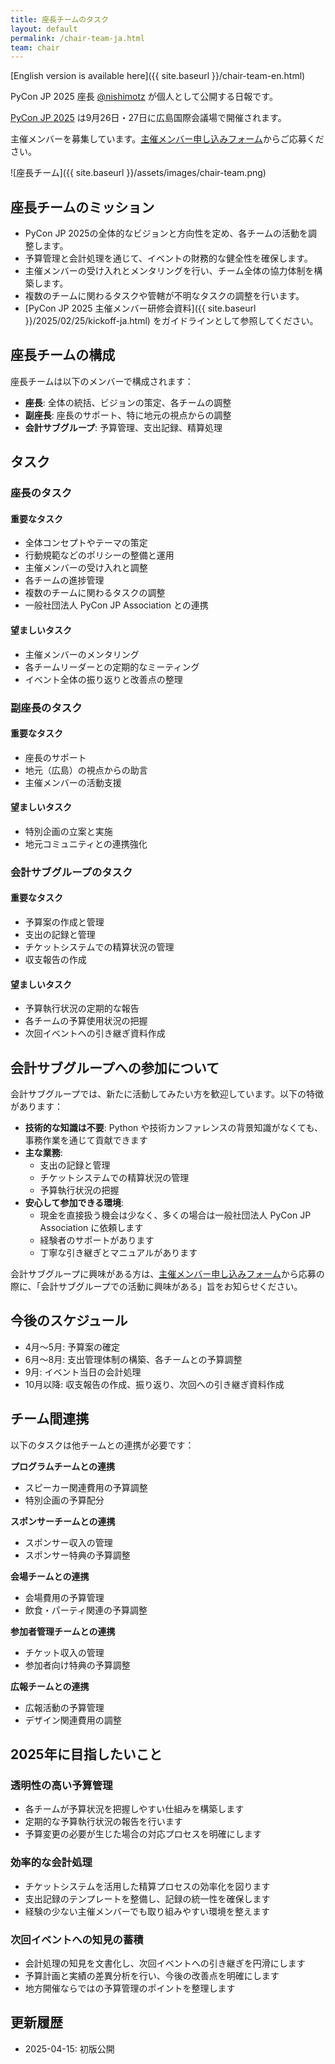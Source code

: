 ```yaml
---
title: 座長チームのタスク
layout: default
permalink: /chair-team-ja.html
team: chair
---
```


[English version is available here]({{ site.baseurl }}/chair-team-en.html)

PyCon JP 2025 座長 [@nishimotz](https://d.nishimotz.com/aboutme) が個人として公開する日報です。

[PyCon JP 2025](https://2025.pycon.jp/) は9月26日・27日に広島国際会議場で開催されます。

主催メンバーを募集しています。[主催メンバー申し込みフォーム](https://forms.gle/7irqYKhZVj7AY7LfA)からご応募ください。

<div class="image-center">
![座長チーム]({{ site.baseurl }}/assets/images/chair-team.png)
</div>

## 座長チームのミッション

- PyCon JP 2025の全体的なビジョンと方向性を定め、各チームの活動を調整します。
- 予算管理と会計処理を通じて、イベントの財務的な健全性を確保します。
- 主催メンバーの受け入れとメンタリングを行い、チーム全体の協力体制を構築します。
- 複数のチームに関わるタスクや管轄が不明なタスクの調整を行います。
- [PyCon JP 2025 主催メンバー研修会資料]({{ site.baseurl }}/2025/02/25/kickoff-ja.html) をガイドラインとして参照してください。

## 座長チームの構成

座長チームは以下のメンバーで構成されます：

- **座長**: 全体の統括、ビジョンの策定、各チームの調整
- **副座長**: 座長のサポート、特に地元の視点からの調整
- **会計サブグループ**: 予算管理、支出記録、精算処理

## タスク

### 座長のタスク

#### 重要なタスク

- 全体コンセプトやテーマの策定
- 行動規範などのポリシーの整備と運用
- 主催メンバーの受け入れと調整
- 各チームの進捗管理
- 複数のチームに関わるタスクの調整
- 一般社団法人 PyCon JP Association との連携

#### 望ましいタスク

- 主催メンバーのメンタリング
- 各チームリーダーとの定期的なミーティング
- イベント全体の振り返りと改善点の整理

### 副座長のタスク

#### 重要なタスク

- 座長のサポート
- 地元（広島）の視点からの助言
- 主催メンバーの活動支援

#### 望ましいタスク

- 特別企画の立案と実施
- 地元コミュニティとの連携強化

### 会計サブグループのタスク

#### 重要なタスク

- 予算案の作成と管理
- 支出の記録と管理
- チケットシステムでの精算状況の管理
- 収支報告の作成

#### 望ましいタスク

- 予算執行状況の定期的な報告
- 各チームの予算使用状況の把握
- 次回イベントへの引き継ぎ資料作成

## 会計サブグループへの参加について

会計サブグループでは、新たに活動してみたい方を歓迎しています。以下の特徴があります：

- **技術的な知識は不要**: Python や技術カンファレンスの背景知識がなくても、事務作業を通じて貢献できます
- **主な業務**: 
  - 支出の記録と管理
  - チケットシステムでの精算状況の管理
  - 予算執行状況の把握
- **安心して参加できる環境**: 
  - 現金を直接扱う機会は少なく、多くの場合は一般社団法人 PyCon JP Association に依頼します
  - 経験者のサポートがあります
  - 丁寧な引き継ぎとマニュアルがあります

会計サブグループに興味がある方は、[主催メンバー申し込みフォーム](https://forms.gle/7irqYKhZVj7AY7LfA)から応募の際に、「会計サブグループでの活動に興味がある」旨をお知らせください。

## 今後のスケジュール

- 4月〜5月: 予算案の確定
- 6月〜8月: 支出管理体制の構築、各チームとの予算調整
- 9月: イベント当日の会計処理
- 10月以降: 収支報告の作成、振り返り、次回への引き継ぎ資料作成

## チーム間連携

以下のタスクは他チームとの連携が必要です：

**プログラムチームとの連携**
- スピーカー関連費用の予算調整
- 特別企画の予算配分

**スポンサーチームとの連携**
- スポンサー収入の管理
- スポンサー特典の予算調整

**会場チームとの連携**
- 会場費用の予算管理
- 飲食・パーティ関連の予算調整

**参加者管理チームとの連携**
- チケット収入の管理
- 参加者向け特典の予算調整

**広報チームとの連携**
- 広報活動の予算管理
- デザイン関連費用の調整

## 2025年に目指したいこと

### 透明性の高い予算管理

- 各チームが予算状況を把握しやすい仕組みを構築します
- 定期的な予算執行状況の報告を行います
- 予算変更の必要が生じた場合の対応プロセスを明確にします

### 効率的な会計処理

- チケットシステムを活用した精算プロセスの効率化を図ります
- 支出記録のテンプレートを整備し、記録の統一性を確保します
- 経験の少ない主催メンバーでも取り組みやすい環境を整えます

### 次回イベントへの知見の蓄積

- 会計処理の知見を文書化し、次回イベントへの引き継ぎを円滑にします
- 予算計画と実績の差異分析を行い、今後の改善点を明確にします
- 地方開催ならではの予算管理のポイントを整理します

## 更新履歴

- 2025-04-15: 初版公開
